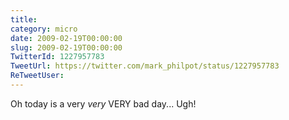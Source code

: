 ```yaml
---
title: 
category: micro
date: 2009-02-19T00:00:00
slug: 2009-02-19T00:00:00
TwitterId: 1227957783
TweetUrl: https://twitter.com/mark_philpot/status/1227957783
ReTweetUser: 
---
```


Oh today is a very *very* VERY bad day... Ugh!